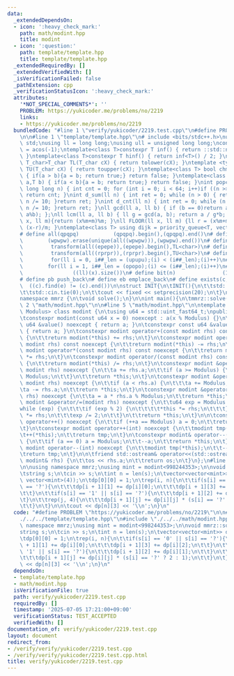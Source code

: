 ```yaml
---
data:
  _extendedDependsOn:
  - icon: ':heavy_check_mark:'
    path: math/modint.hpp
    title: modint
  - icon: ':question:'
    path: template/template.hpp
    title: template/template.hpp
  _extendedRequiredBy: []
  _extendedVerifiedWith: []
  _isVerificationFailed: false
  _pathExtension: cpp
  _verificationStatusIcon: ':heavy_check_mark:'
  attributes:
    '*NOT_SPECIAL_COMMENTS*': ''
    PROBLEM: https://yukicoder.me/problems/no/2219
    links:
    - https://yukicoder.me/problems/no/2219
  bundledCode: "#line 1 \"verify/yukicoder/2219.test.cpp\"\n#define PROBLEM \"https://yukicoder.me/problems/no/2219\"\
    \n\n#line 1 \"template/template.hpp\"\n# include <bits/stdc++.h>\nusing namespace\
    \ std;\nusing ll = long long;\nusing ull = unsigned long long;\nconst double pi\
    \ = acos(-1);\ntemplate<class T>constexpr T inf() { return ::std::numeric_limits<T>::max();\
    \ }\ntemplate<class T>constexpr T hinf() { return inf<T>() / 2; }\ntemplate <typename\
    \ T_char>T_char TL(T_char cX) { return tolower(cX); }\ntemplate <typename T_char>T_char\
    \ TU(T_char cX) { return toupper(cX); }\ntemplate<class T> bool chmin(T& a,T b)\
    \ { if(a > b){a = b; return true;} return false; }\ntemplate<class T> bool chmax(T&\
    \ a,T b) { if(a < b){a = b; return true;} return false; }\nint popcnt(unsigned\
    \ long long n) { int cnt = 0; for (int i = 0; i < 64; i++)if ((n >> i) & 1)cnt++;\
    \ return cnt; }\nint d_sum(ll n) { int ret = 0; while (n > 0) { ret += n % 10;\
    \ n /= 10; }return ret; }\nint d_cnt(ll n) { int ret = 0; while (n > 0) { ret++;\
    \ n /= 10; }return ret; }\nll gcd(ll a, ll b) { if (b == 0)return a; return gcd(b,\
    \ a%b); };\nll lcm(ll a, ll b) { ll g = gcd(a, b); return a / g*b; };\nll MOD(ll\
    \ x, ll m){return (x%m+m)%m; }\nll FLOOR(ll x, ll m) {ll r = (x%m+m)%m; return\
    \ (x-r)/m; }\ntemplate<class T> using dijk = priority_queue<T, vector<T>, greater<T>>;\n\
    # define all(qpqpq)           (qpqpq).begin(),(qpqpq).end()\n# define UNIQUE(wpwpw)\
    \        (wpwpw).erase(unique(all((wpwpw))),(wpwpw).end())\n# define LOWER(epepe)\
    \         transform(all((epepe)),(epepe).begin(),TL<char>)\n# define UPPER(rprpr)\
    \         transform(all((rprpr)),(rprpr).begin(),TU<char>)\n# define rep(i,upupu)\
    \         for(ll i = 0, i##_len = (upupu);(i) < (i##_len);(i)++)\n# define reps(i,opopo)\
    \        for(ll i = 1, i##_len = (opopo);(i) <= (i##_len);(i)++)\n# define len(x)\
    \                ((ll)(x).size())\n# define bit(n)               (1LL << (n))\n\
    # define pb push_back\n# define eb emplace_back\n# define exists(c, e)       \
    \  ((c).find(e) != (c).end())\n\nstruct INIT{\n\tINIT(){\n\t\tstd::ios::sync_with_stdio(false);\n\
    \t\tstd::cin.tie(0);\n\t\tcout << fixed << setprecision(20);\n\t}\n}INIT;\n\n\
    namespace mmrz {\n\tvoid solve();\n}\n\nint main(){\n\tmmrz::solve();\n}\n#line\
    \ 2 \"math/modint.hpp\"\n\n#line 5 \"math/modint.hpp\"\n\ntemplate <std::uint_fast64_t\
    \ Modulus> class modint {\n\tusing u64 = std::uint_fast64_t;\npublic:\n\tu64 a;\n\
    \tconstexpr modint(const u64 x = 0) noexcept : a(x % Modulus) {}\n\tconstexpr\
    \ u64 &value() noexcept { return a; }\n\tconstexpr const u64 &value() const noexcept\
    \ { return a; }\n\tconstexpr modint operator+(const modint rhs) const noexcept\
    \ {\n\t\treturn modint(*this) += rhs;\n\t}\n\tconstexpr modint operator-(const\
    \ modint rhs) const noexcept {\n\t\treturn modint(*this) -= rhs;\n\t}\n\tconstexpr\
    \ modint operator*(const modint rhs) const noexcept {\n\t\treturn modint(*this)\
    \ *= rhs;\n\t}\n\tconstexpr modint operator/(const modint rhs) const noexcept\
    \ {\n\t\treturn modint(*this) /= rhs;\n\t}\n\tconstexpr modint &operator+=(const\
    \ modint rhs) noexcept {\n\t\ta += rhs.a;\n\t\tif (a >= Modulus) {\n\t\t\ta -=\
    \ Modulus;\n\t\t}\n\t\treturn *this;\n\t}\n\tconstexpr modint &operator-=(const\
    \ modint rhs) noexcept {\n\t\tif (a < rhs.a) {\n\t\t\ta += Modulus;\n\t\t}\n\t\
    \ta -= rhs.a;\n\t\treturn *this;\n\t}\n\tconstexpr modint &operator*=(const modint\
    \ rhs) noexcept {\n\t\ta = a * rhs.a % Modulus;\n\t\treturn *this;\n\t}\n\tconstexpr\
    \ modint &operator/=(modint rhs) noexcept {\n\t\tu64 exp = Modulus - 2;\n\t\t\
    while (exp) {\n\t\t\tif (exp % 2) {\n\t\t\t\t*this *= rhs;\n\t\t\t}\n\t\t\trhs\
    \ *= rhs;\n\t\t\texp /= 2;\n\t\t}\n\t\treturn *this;\n\t}\n\n\tconstexpr modint&\
    \ operator++() noexcept {\n\t\tif (++a == Modulus) a = 0;\n\t\treturn *this;\n\
    \t}\n\tconstexpr modint operator++(int) noexcept {\n\t\tmodint tmp(*this);\n\t\
    \t++(*this);\n\t\treturn tmp;\n\t}\n\tconstexpr modint& operator--() noexcept\
    \ {\n\t\tif (a == 0) a = Modulus;\n\t\t--a;\n\t\treturn *this;\n\t}\n\tconstexpr\
    \ modint operator--(int) noexcept {\n\t\tmodint tmp(*this);\n\t\t--(*this);\n\t\
    \treturn tmp;\n\t}\n\n\tfriend std::ostream& operator<<(std::ostream& os, const\
    \ modint& rhs) {\n\t\tos << rhs.a;\n\t\treturn os;\n\t}\n};\n#line 5 \"verify/yukicoder/2219.test.cpp\"\
    \n\nusing namespace mmrz;\nusing mint = modint<998244353>;\n\nvoid mmrz::solve(){\n\
    \tstring s;\n\tcin >> s;\n\tint n = len(s);\n\tvector<vector<mint>> dp(n + 1,\
    \ vector<mint>(4));\n\tdp[0][0] = 1;\n\trep(i, n){\n\t\tif(s[i] == '0' || s[i]\
    \ == '?'){\n\t\t\tdp[i + 1][1] += dp[i][0];\n\t\t\tdp[i + 1][3] += dp[i][2];\n\
    \t\t}\n\t\tif(s[i] == '1' || s[i] == '?'){\n\t\t\tdp[i + 1][2] += dp[i][1];\n\t\
    \t}\n\t\trep(j, 4){\n\t\t\tdp[i + 1][j] += dp[i][j] * (s[i] == '?' ? 2 : 1);\n\
    \t\t}\n\t}\n\n\tcout << dp[n][3] << '\\n';\n}\n"
  code: "#define PROBLEM \"https://yukicoder.me/problems/no/2219\"\n\n#include \"\
    ./../../template/template.hpp\"\n#include \"./../../math/modint.hpp\"\n\nusing\
    \ namespace mmrz;\nusing mint = modint<998244353>;\n\nvoid mmrz::solve(){\n\t\
    string s;\n\tcin >> s;\n\tint n = len(s);\n\tvector<vector<mint>> dp(n + 1, vector<mint>(4));\n\
    \tdp[0][0] = 1;\n\trep(i, n){\n\t\tif(s[i] == '0' || s[i] == '?'){\n\t\t\tdp[i\
    \ + 1][1] += dp[i][0];\n\t\t\tdp[i + 1][3] += dp[i][2];\n\t\t}\n\t\tif(s[i] ==\
    \ '1' || s[i] == '?'){\n\t\t\tdp[i + 1][2] += dp[i][1];\n\t\t}\n\t\trep(j, 4){\n\
    \t\t\tdp[i + 1][j] += dp[i][j] * (s[i] == '?' ? 2 : 1);\n\t\t}\n\t}\n\n\tcout\
    \ << dp[n][3] << '\\n';\n}\n"
  dependsOn:
  - template/template.hpp
  - math/modint.hpp
  isVerificationFile: true
  path: verify/yukicoder/2219.test.cpp
  requiredBy: []
  timestamp: '2025-07-05 17:21:00+09:00'
  verificationStatus: TEST_ACCEPTED
  verifiedWith: []
documentation_of: verify/yukicoder/2219.test.cpp
layout: document
redirect_from:
- /verify/verify/yukicoder/2219.test.cpp
- /verify/verify/yukicoder/2219.test.cpp.html
title: verify/yukicoder/2219.test.cpp
---
```

